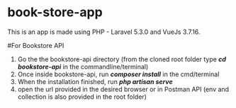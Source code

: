# book-store-app
This is an app is made using PHP - Laravel 5.3.0 and VueJs 3.7.16.

#For Bookstore API
1) Go the the bookstore-api directory (from the cloned root folder type ___cd bookstore-api___ in the commandline/terminal)
2) Once inside bookstore-api, run ___composer install___ in the cmd/terminal
3) When the installation finished, run ___php artisan serve___
4) open the url provided in the desired browser or in Postman API (env and collection is also provided in the root folder)
